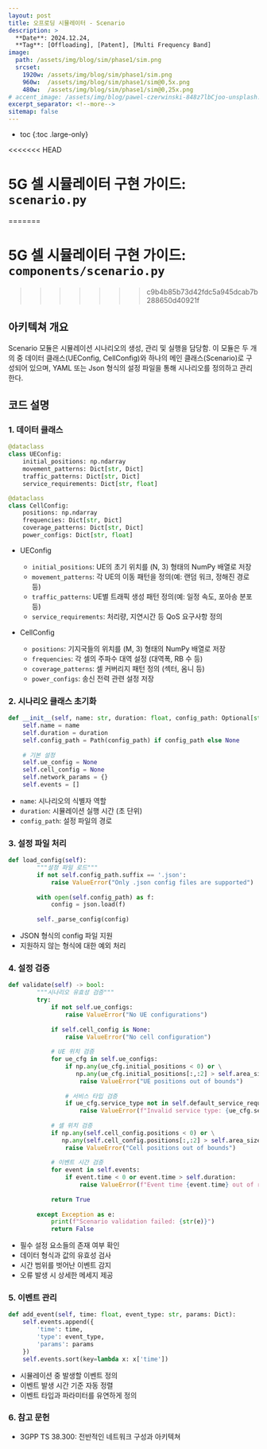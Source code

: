 ```yaml
---
layout: post
title: 오프로딩 시뮬레이터 - Scenario
description: >
  **Date**: 2024.12.24, 
  **Tag**: [Offloading], [Patent], [Multi Frequency Band]
image: 
  path: /assets/img/blog/sim/phase1/sim.png
  srcset: 
    1920w: /assets/img/blog/sim/phase1/sim.png
    960w:  /assets/img/blog/sim/phase1/sim@0,5x.png
    480w:  /assets/img/blog/sim/phase1/sim@0,25x.png
# accent_image: /assets/img/blog/pawel-czerwinski-848z7lbCjoo-unsplash.jpg
excerpt_separator: <!--more-->
sitemap: false
---
```


<!--more-->

* toc
{:toc .large-only}

<<<<<<< HEAD
# 5G 셀 시뮬레이터 구현 가이드: `scenario.py`
=======
# 5G 셀 시뮬레이터 구현 가이드: `components/scenario.py`
>>>>>>> c9b4b85b73d42fdc5a945dcab7b288650d40921f

## 아키텍쳐 개요
Scenario 모듈은 시뮬레이션 시나리오의 생성, 관리 및 실행을 담당함. 이 모듈은 두 개의 중 데이터 클래스(UEConfig, CellConfig)와 하나의 메인 클래스(Scenario)로 구성되어 있으며, YAML 또는 Json 형식의 설정 파일을 통해 시나리오를 정의하고 관리한다.

## 코드 설명

### 1. 데이터 클래스
``` python
@dataclass
class UEConfig:
    initial_positions: np.ndarray
    movement_patterns: Dict[str, Dict]
    traffic_patterns: Dict[str, Dict]
    service_requirements: Dict[str, float]

@dataclass
class CellConfig:
    positions: np.ndarray
    frequencies: Dict[str, Dict]
    coverage_patterns: Dict[str, Dict]
    power_configs: Dict[str, float]
```
- UEConfig
  - `initial_positions`: UE의 초기 위치를 (N, 3) 형태의 NumPy 배열로 저장
  - `movement_patterns`: 각 UE의 이동 패턴을 정의(예: 랜덤 워크, 정해진 경로 등)
  - `traffic_patterns`: UE별 트래픽 생성 패턴 정의(예: 일정 속도, 포아송 분포 등)
  - `service_requirements`: 처리량, 지연시간 등 QoS 요구사항 정의

- CellConfig
  - `positions`: 기지국들의 위치를 (M, 3) 형태의 NumPy 배열로 저장
  - `frequencies`: 각 셀의 주파수 대역 설정 (대역폭, RB 수 등)
  - `coverage_patterns`: 셀 커버리지 패턴 정의 (섹터, 옴니 등)
  - `power_configs`: 송신 전력 관련 설정 저장

### 2. 시나리오 클래스 초기화
``` python
def __init__(self, name: str, duration: float, config_path: Optional[str] = None):
    self.name = name
    self.duration = duration
    self.config_path = Path(config_path) if config_path else None
    
    # 기본 설정
    self.ue_config = None
    self.cell_config = None
    self.network_params = {}
    self.events = []
```

- `name`: 시나리오의 식별자 역할
- `duration`: 시뮬레이션 실행 시간 (초 단위)
- `config_path`: 설정 파일의 경로

### 3. 설정 파일 처리
``` python
def load_config(self):
        """설정 파일 로드"""
        if not self.config_path.suffix == '.json':
            raise ValueError("Only .json config files are supported")
            
        with open(self.config_path) as f:
            config = json.load(f)
            
        self._parse_config(config)
```
- JSON 형식의 config 파일 지원
- 지원하지 않는 형식에 대한 예외 처리

### 4. 설정 검증
``` python
def validate(self) -> bool:
        """시나리오 유효성 검증"""
        try:
            if not self.ue_configs:
                raise ValueError("No UE configurations")
                
            if self.cell_config is None:
                raise ValueError("No cell configuration")
            
            # UE 위치 검증
            for ue_cfg in self.ue_configs:
                if np.any(ue_cfg.initial_positions < 0) or \
                   np.any(ue_cfg.initial_positions[:,:2] > self.area_size):
                    raise ValueError("UE positions out of bounds")
            
                # 서비스 타입 검증
                if ue_cfg.service_type not in self.default_service_requirements:
                    raise ValueError(f"Invalid service type: {ue_cfg.service_type}")
            
            # 셀 위치 검증
            if np.any(self.cell_config.positions < 0) or \
               np.any(self.cell_config.positions[:,:2] > self.area_size):
                raise ValueError("Cell positions out of bounds")
            
            # 이벤트 시간 검증
            for event in self.events:
                if event.time < 0 or event.time > self.duration:
                    raise ValueError(f"Event time {event.time} out of range")
            
            return True
            
        except Exception as e:
            print(f"Scenario validation failed: {str(e)}")
            return False
```

- 필수 설정 요소들의 존재 여부 확인
- 데이터 형식과 값의 유효성 검사
- 시간 범위를 벗어난 이벤트 감지
- 오류 발생 시 상세한 메세지 제공


### 5. 이벤트 관리
``` python
def add_event(self, time: float, event_type: str, params: Dict):
    self.events.append({
        'time': time,
        'type': event_type,
        'params': params
    })
    self.events.sort(key=lambda x: x['time'])
```
- 시뮬레이션 중 발생할 이벤트 정의
- 이벤트 발생 시간 기준 자동 정렬
- 이벤트 타입과 파라미터를 유연하게 정의


### 6. 참고 문헌
- 3GPP TS 38.300: 전반적인 네트워크 구성과 아키텍쳐